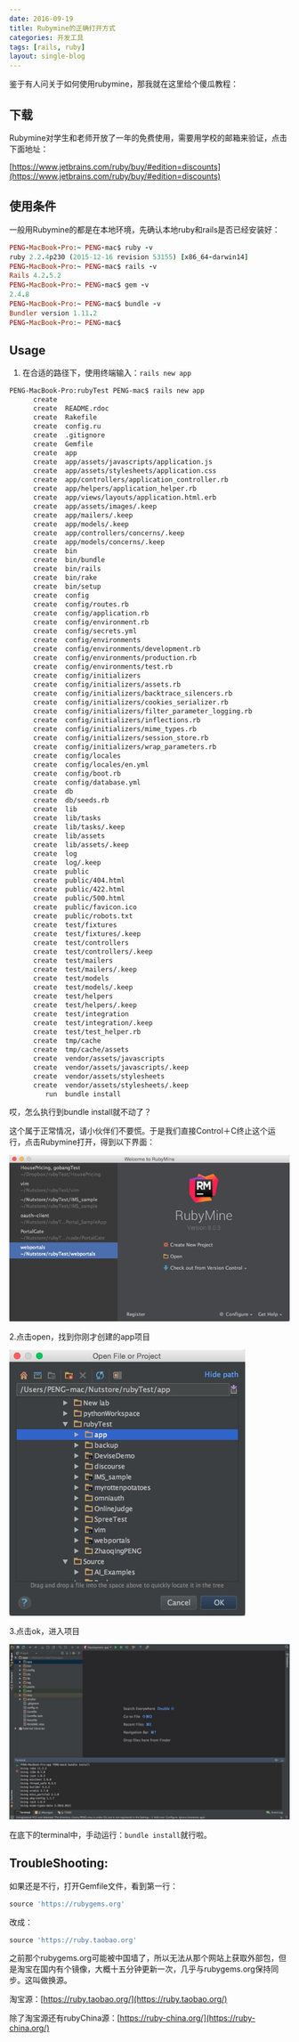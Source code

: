 ```yaml
---
date: 2016-09-19
title: Rubymine的正确打开方式
categories: 开发工具
tags: [rails, ruby]
layout: single-blog
---
```


鉴于有人问关于如何使用rubymine，那我就在这里给个傻瓜教程：

## 下载

Rubymine对学生和老师开放了一年的免费使用，需要用学校的邮箱来验证，点击下面地址：

[https://www.jetbrains.com/ruby/buy/#edition=discounts](https://www.jetbrains.com/ruby/buy/#edition=discounts)

## 使用条件

一般用Rubymine的都是在本地环境，先确认本地ruby和rails是否已经安装好：

``` ruby
PENG-MacBook-Pro:~ PENG-mac$ ruby -v
ruby 2.2.4p230 (2015-12-16 revision 53155) [x86_64-darwin14]
PENG-MacBook-Pro:~ PENG-mac$ rails -v
Rails 4.2.5.2
PENG-MacBook-Pro:~ PENG-mac$ gem -v
2.4.8
PENG-MacBook-Pro:~ PENG-mac$ bundle -v
Bundler version 1.11.2
PENG-MacBook-Pro:~ PENG-mac$
```

## Usage

1. 在合适的路径下，使用终端输入：`rails new app`

```
PENG-MacBook-Pro:rubyTest PENG-mac$ rails new app
      create
      create  README.rdoc
      create  Rakefile
      create  config.ru
      create  .gitignore
      create  Gemfile
      create  app
      create  app/assets/javascripts/application.js
      create  app/assets/stylesheets/application.css
      create  app/controllers/application_controller.rb
      create  app/helpers/application_helper.rb
      create  app/views/layouts/application.html.erb
      create  app/assets/images/.keep
      create  app/mailers/.keep
      create  app/models/.keep
      create  app/controllers/concerns/.keep
      create  app/models/concerns/.keep
      create  bin
      create  bin/bundle
      create  bin/rails
      create  bin/rake
      create  bin/setup
      create  config
      create  config/routes.rb
      create  config/application.rb
      create  config/environment.rb
      create  config/secrets.yml
      create  config/environments
      create  config/environments/development.rb
      create  config/environments/production.rb
      create  config/environments/test.rb
      create  config/initializers
      create  config/initializers/assets.rb
      create  config/initializers/backtrace_silencers.rb
      create  config/initializers/cookies_serializer.rb
      create  config/initializers/filter_parameter_logging.rb
      create  config/initializers/inflections.rb
      create  config/initializers/mime_types.rb
      create  config/initializers/session_store.rb
      create  config/initializers/wrap_parameters.rb
      create  config/locales
      create  config/locales/en.yml
      create  config/boot.rb
      create  config/database.yml
      create  db
      create  db/seeds.rb
      create  lib
      create  lib/tasks
      create  lib/tasks/.keep
      create  lib/assets
      create  lib/assets/.keep
      create  log
      create  log/.keep
      create  public
      create  public/404.html
      create  public/422.html
      create  public/500.html
      create  public/favicon.ico
      create  public/robots.txt
      create  test/fixtures
      create  test/fixtures/.keep
      create  test/controllers
      create  test/controllers/.keep
      create  test/mailers
      create  test/mailers/.keep
      create  test/models
      create  test/models/.keep
      create  test/helpers
      create  test/helpers/.keep
      create  test/integration
      create  test/integration/.keep
      create  test/test_helper.rb
      create  tmp/cache
      create  tmp/cache/assets
      create  vendor/assets/javascripts
      create  vendor/assets/javascripts/.keep
      create  vendor/assets/stylesheets
      create  vendor/assets/stylesheets/.keep
         run  bundle install
```

哎，怎么执行到bundle install就不动了？

这个属于正常情况，请小伙伴们不要慌。于是我们直接Control＋C终止这个运行，点击Rubymine打开，得到以下界面：

![](/assets/img/posts/2016-09-19-rubymine/1.png)


2.点击open，找到你刚才创建的app项目

![](/assets/img/posts/2016-09-19-rubymine/2.png)

3.点击ok，进入项目

![](/assets/img/posts/2016-09-19-rubymine/3.png)

在底下的terminal中，手动运行：`bundle install`就行啦。

## TroubleShooting:

如果还是不行，打开Gemfile文件，看到第一行：

``` ruby
source 'https://rubygems.org'
```

改成：

``` ruby
source 'https://ruby.taobao.org'
```

之前那个rubygems.org可能被中国墙了，所以无法从那个网站上获取外部包，但是淘宝在国内有个镜像，大概十五分钟更新一次，几乎与rubygems.org保持同步。这叫做换源。

淘宝源：[https://ruby.taobao.org/](https://ruby.taobao.org/)

除了淘宝源还有rubyChina源：[https://ruby-china.org/](https://ruby-china.org/)

